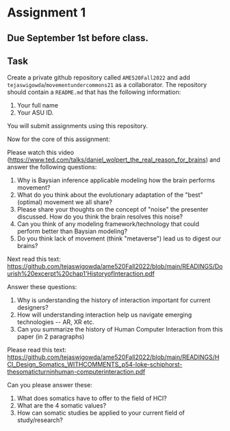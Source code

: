 # Assignment 1

## Due September 1st before class. 

## Task

Create a private github repository called `AME520Fall2022` and add 
`tejaswigowda`/`movementundercommons21` as
a collaborator. The repository should contain a `README.md` that has the
following information:

1. Your full name
2. Your ASU ID.

You will submit assignments using this repository. 

Now for the core of this assignment:

Please watch this video (https://www.ted.com/talks/daniel_wolpert_the_real_reason_for_brains) and answer the following questions:

1. Why is Baysian inference applicable modeling how the brain performs movement?
2. What do you think about the evolutionary adaptation of the "best" (optimal) movement we all share?
3. Please share your thoughts on the concept of "noise" the presenter discussed. How do you think the brain resolves this noise?
4. Can you think of any modeling framework/technology that could perform better than Baysian modeling?
5. Do you think lack of movement (think "metaverse") lead us to digest our brains?

Next read this text: https://github.com/tejaswigowda/ame520Fall2022/blob/main/READINGS/Dourish%20excerpt%20chap1'HistoryofInteraction.pdf

Answer these questions:
1. Why is understanding the history of interaction important for current designers?
2. How will understanding interaction help us navigate emerging technologies -- AR, XR etc.
3. Can you summarize the history of Human Computer Interaction from this paper (in 2 paragraphs)


Please read this text: https://github.com/tejaswigowda/ame520Fall2022/blob/main/READINGS/HCI_Design_Somatics_WITHCOMMENTS_p54-loke-schiphorst-thesomaticturninhuman-computerinteraction.pdf


Can you please answer these:
1. What does somatics have to offer to the field of HCI?
2. What are the 4 somatic values?
3. How can somatic studies be applied to your current field of study/research?


